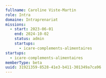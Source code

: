 ```yaml
---
fullname: Caroline Viste-Martin
role: Intra
domaine: Intraprenariat
missions:
  - start: 2023-06-01
    end: 2024-10-02
    status: admin
    startups:
      - icare-complements-alimentaires
startups:
  - icare-complements-alimentaires
memberType: beta
uuid: 31921359-8528-41e3-b411-301349a7ca96
---
```

